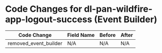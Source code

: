 # Code Changes for dl-pan-wildfire-app-logout-success (Event Builder)

| Code Change | Field Name | Before | After |
|-------------|------------|--------|-------|
| removed_event_builder | N/A | N/A | N/A |